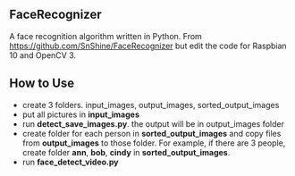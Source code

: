 ## FaceRecognizer

A face recognition algorithm written in Python.  From https://github.com/SnShine/FaceRecognizer but edit the code for Raspbian 10 and OpenCV 3.

## How to Use

- create 3 folders.  input_images, output_images, sorted_output_images
- put all pictures in **input_images**
- run **detect_save_images.py**.  the output will be in output_images folder
- create folder for each person in **sorted_output_images** and copy files from **output_images** to those folder.  For example, if there are 3 people, create folder **ann**, **bob**, **cindy** in **sorted_output_images**.
- run **face_detect_video.py**
